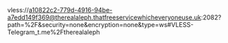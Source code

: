 vless://a10822c2-779d-4916-94be-a7edd149f369@therealaleph.thatfreeservicewhicheveryoneuse.uk:2082?path=%2F&security=none&encryption=none&type=ws#VLESS-Telegram_t.me%2Ftherealaleph

